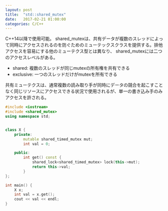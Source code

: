 ```yaml
---
layout: post
title:  "std::shared_mutex"
date:   2017-02-21 01:00:00
categories: C/C++
---
```


C++14以降で使用可能。
shared_mutexは、共有データが複数のスレッドによって同時にアクセスされるのを防ぐためのミューテックスクラスを提供する。排他アクセスを容易にする他のミューテクス型とは異なり、
shared_mutexには二つのアクセスレベルがある。

* shared: 複数のスレッドが同じmutexの所有権を共有できる
* exclusive: 一つのスレッドだけがmutexを所有できる

共有ミューテクスは、通常複数の読み取り手が同時にデータの競合を起こすことなく同じリソースにアクセスできる状況で使用されるが、単一の書き込み手のみアクセスを許される。

```c++
#include <iostream>
#include <shared_mutex>
using namespace std;


class X {
    private:
        mutable shared_timed_mutex mut;
        int val = 0;

    public:
        int get() const {
            shared_lock<shared_timed_mutex> lock(this->mut);
            return this->val;
        }
};

int main() {
    X x;
    int val = x.get();
    cout << val << endl;
}
```
